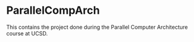 # ParallelCompArch
This contains the project done during the Parallel Computer Architecture course at UCSD.
